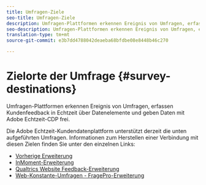 ```yaml
---
title: Umfragen-Ziele
seo-title: Umfragen-Ziele
description: Umfragen-Plattformen erkennen Ereignis von Umfragen, erfassen Kundenfeedback in Echtzeit über Datenelemente und geben Daten mit Adobe Echtzeit-CDP frei.
seo-description: Umfragen-Plattformen erkennen Ereignis von Umfragen, erfassen Kundenfeedback in Echtzeit über Datenelemente und geben Daten mit Adobe Echtzeit-CDP frei.
translation-type: tm+mt
source-git-commit: e3b7dd4788042deaeba68bfdbe08e8448b46c270

---
```



# Zielorte der Umfrage {#survey-destinations}

Umfragen-Plattformen erkennen Ereignis von Umfragen, erfassen Kundenfeedback in Echtzeit über Datenelemente und geben Daten mit Adobe Echtzeit-CDP frei.

Die Adobe Echtzeit-Kundendatenplattform unterstützt derzeit die unten aufgeführten Umfragen. Informationen zum Herstellen einer Verbindung mit diesen Zielen finden Sie unter den einzelnen Links:

* [Vorherige Erweiterung](/help/rtcdp/destinations/foresee-extension.md)
* [InMoment-Erweiterung](/help/rtcdp/destinations/inmoment-extension.md)
* [Qualtrics Website Feedback-Erweiterung](qualtrics-extension.md)
* [Web-Konstante-Umfragen - FragePro-Erweiterung](/help/rtcdp/destinations/web-intercept-surveys-extension.md)